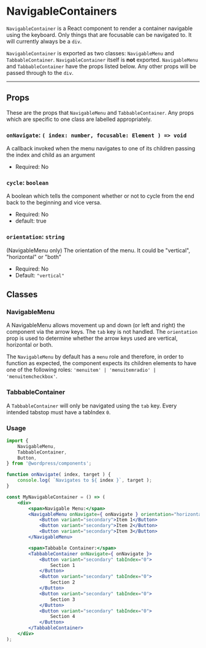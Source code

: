 # NavigableContainers

`NavigableContainer` is a React component to render a container navigable using the keyboard. Only things that are focusable can be navigated to. It will currently always be a `div`.

`NavigableContainer` is exported as two classes: `NavigableMenu` and `TabbableContainer`. `NavigableContainer` itself is **not** exported. `NavigableMenu` and `TabbableContainer` have the props listed below. Any other props will be passed through to the `div`.

---

## Props

These are the props that `NavigableMenu` and `TabbableContainer`. Any props which are specific to one class are labelled appropriately.

### `onNavigate`: `( index: number, focusable: Element ) => void`

A callback invoked when the menu navigates to one of its children passing the index and child as an argument

-   Required: No

### `cycle`: `boolean`

A boolean which tells the component whether or not to cycle from the end back to the beginning and vice versa.

-   Required: No
-   default: true

### `orientation`: `string`

(NavigableMenu only)
The orientation of the menu. It could be "vertical", "horizontal" or "both"

-   Required: No
-   Default: `"vertical"`

## Classes

### NavigableMenu

A NavigableMenu allows movement up and down (or left and right) the component via the arrow keys. The `tab` key is not handled. The `orientation` prop is used to determine whether the arrow keys used are vertical, horizontal or both.

The `NavigableMenu` by default has a `menu` role and therefore, in order to function as expected, the component expects its children elements to have one of the following roles: `'menuitem' | 'menuitemradio' | 'menuitemcheckbox'`.

### TabbableContainer

A `TabbableContainer` will only be navigated using the `tab` key. Every intended tabstop must have a tabIndex `0`.

### Usage

```jsx
import {
	NavigableMenu,
	TabbableContainer,
	Button,
} from '@wordpress/components';

function onNavigate( index, target ) {
	console.log( `Navigates to ${ index }`, target );
}

const MyNavigableContainer = () => (
	<div>
		<span>Navigable Menu:</span>
		<NavigableMenu onNavigate={ onNavigate } orientation="horizontal">
			<Button variant="secondary">Item 1</Button>
			<Button variant="secondary">Item 2</Button>
			<Button variant="secondary">Item 3</Button>
		</NavigableMenu>

		<span>Tabbable Container:</span>
		<TabbableContainer onNavigate={ onNavigate }>
			<Button variant="secondary" tabIndex="0">
				Section 1
			</Button>
			<Button variant="secondary" tabIndex="0">
				Section 2
			</Button>
			<Button variant="secondary" tabIndex="0">
				Section 3
			</Button>
			<Button variant="secondary" tabIndex="0">
				Section 4
			</Button>
		</TabbableContainer>
	</div>
);
```
